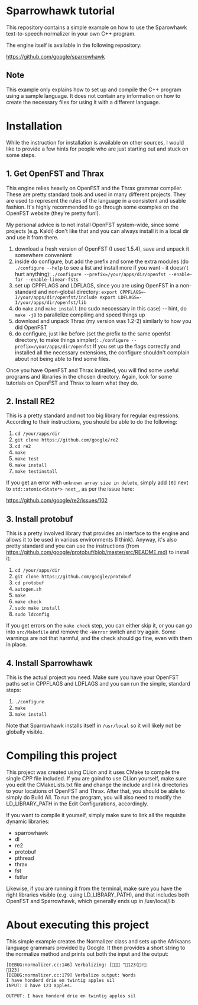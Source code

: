# Sparrowhawk tutorial

This repository contains a simple example on how to use the Sparowhawk text-to-speech normalizer in your own C++ program.

The engine itself is available in the following repository:

https://github.com/google/sparrowhawk

## Note

This example only explains how to set up and compile the C++ program using a sample language. It does not contain any information on how to create the necessary files for using it with a different language.

# Installation

While the instruction for installation is available on other sources, I would like to provide a few hints for people who are just starting out and stuck on some steps.

## 1. Get OpenFST and Thrax

This engine relies heavily on OpenFST and the Thrax grammar compiler. These are pretty standard tools and used in many different projects. They are used to represent the rules of the language in a consistent and usable fashion. It's highly recommended to go through some examples on the OpenFST website (they're pretty fun!).

My personal advice is to not install OpenFST system-wide, since some projects (e.g. Kaldi) don't like that and you can always install it in a local dir and use it from there.

  1. download a fresh version of OpenFST (I used 1.5.4), save and unpack it somewhere convenient  
  2. inside do configure, but add the prefix and some the extra modules (do `./configure --help` to see a list and install more if you want - it doesn't hurt anything):
    `./configure --prefix=/your/apps/dir/openfst --enable-far --enable-linear-fsts`
  3. set up CPPFLAGS and LDFLAGS, since you are using OpenFST in a non-standard and non-global directory:
    `export CPPFLAGS=-I/your/apps/dir/openfst/include
    export LDFLAGS=-I/your/apps/dir/openfst/lib`
  4. do `make` and `make install` (no sudo neccessary in this case) -- hint, do `make -j8` to parallelize compiling and speed things up
  5. download and unpack Thrax (my version was 1.2-2) similarly to how you did OpenFST
  6. do configure, just like before (set the prefix to the same openfst directory, to make things simpler):
    `./configure --prefix=/your/apps/dir/openfst`
    If you set up the flags correctly and installed all the necessary extensions, the configure shouldn't complain about not being able to find some files.  
    
Once you have OpenFST and Thrax installed, you will find some useful programs and libraries in the chosen directory. Again, look for some tutorials on OpenFST and Thrax to learn what they do.

## 2. Install RE2

This is a pretty standard and not too big library for regular expressions. According to their instructions, you should be able to do the following:

  1. `cd /your/apps/dir`
  2. `git clone https://github.com/google/re2`
  3. `cd re2`
  4. `make`
  5. `make test`
  6. `make install`
  7. `make testinstall`
  
If you get an error with `unknown array size in delete`, simply add `[0]` next to `std::atomic<State*> next_`, as per the issue here:

https://github.com/google/re2/issues/102

## 3. Install protobuf

This is a pretty involved library that provides an interface to the engine and allows it to be used in various environments (I think). Anyway, it's also pretty standard and you can use the instructions (from https://github.com/google/protobuf/blob/master/src/README.md) to install it:

  1. `cd /your/apps/dir`
  2. `git clone https://github.com/google/protobuf`
  3. `cd protobuf`
  4. `autogen.sh`
  5. `make`
  6. `make check`
  7. `sudo make install`
  8. `sudo ldconfig`
  
If you get errors on the `make check` step, you can either skip it, or you can go into `src/Makefile` and remove the `-Werror` switch and try again. Some warnings are not that harmful, and the check should go fine, even with them in place.

## 4. Install Sparrowhawk

This is the actual project you need. Make sure you have your OpenFST paths set in CPPFLAGS and LDFLAGS and you can run the simple, standard steps:

  1. `./configure`
  2. `make`
  3. `make install`

Note that Sparrowhawk installs itself in `/usr/local` so it will likely not be globally visible.
  
  
# Compiling this project

This project was created using CLion and it uses CMake to compile the single CPP file included. If you are goind to use CLion yourself, make sure you edit the CMakeLists.txt file and change the include and link directories to your locations of OpenFST and Thrax. After that, you should be able to simply do Build All. To run the program, you will also need to modify the LD_LIBRARY_PATH in the Edit Configurations, accordingly.

If you want to compile it yourself, simply make sure to link all the requisite dynamic libraries:

  * sparrowhawk
  * dl
  * re2
  * protobuf
  * pthread
  * thrax
  * fst
  * fstfar
  
Likewise, if you are running it from the terminal, make sure you have the right libraries visible (e.g. using LD_LIBRARY_PATH), and that includes both OpenFST and Sparrowhawk, which generally ends up in /usr/local/lib
 
# About executing this project

This simple example creates the Normalizer class and sets up the Afrikaans language grammars provided by Google. It then provides a short string to the normalize method and prints out both the input and the output:

```
[DEBUG:normalizer.cc:146] Verbalizing: [	"123(r
123]
[DEBUG:normalizer.cc:179] Verbalize output: Words
I have honderd drie en twintig apples sil
INPUT: I have 123 apples.

OUTPUT: I have honderd drie en twintig apples sil
```